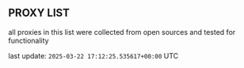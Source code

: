 ## PROXY LIST

all proxies in this list were collected from open sources and tested for functionality

last update: `2025-03-22 17:12:25.535617+00:00` UTC